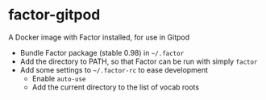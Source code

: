 # factor-gitpod

A Docker image with Factor installed, for use in Gitpod

* Bundle Factor package (stable 0.98) in `~/.factor`
* Add the directory to PATH, so that Factor can be run with simply `factor`
* Add some settings to `~/.factor-rc` to ease development
  * Enable `auto-use`
  * Add the current directory to the list of vocab roots
